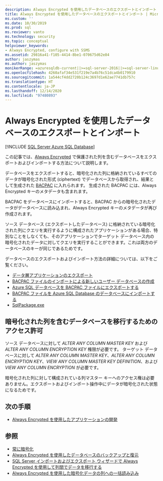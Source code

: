 ```yaml
---
description: Always Encrypted を使用したデータベースのエクスポートとインポート
title: Always Encrypted を使用したデータベースのエクスポートとインポート | Microsoft Docs
ms.custom: ''
ms.date: 10/30/2019
ms.prod: sql
ms.reviewer: vanto
ms.technology: security
ms.topic: conceptual
helpviewer_keywords:
- Always Encrypted, configure with SSMS
ms.assetid: 29816a41-f105-4414-8be1-070675d62e84
author: jaszymas
ms.author: jaszymas
monikerRange: =azuresqldb-current||>=sql-server-2016||>=sql-server-linux-2017||=azuresqldb-mi-current
ms.openlocfilehash: 4260afaf34e531f219e7a4b76c51dca4b0179910
ms.sourcegitcommit: 1a544cf4dd2720b124c3697d1e62ae7741db757c
ms.translationtype: HT
ms.contentlocale: ja-JP
ms.lasthandoff: 12/14/2020
ms.locfileid: "97480893"
---
```

# <a name="export-and-import-databases-using-always-encrypted"></a>Always Encrypted を使用したデータベースのエクスポートとインポート 
[!INCLUDE [SQL Server Azure SQL Database](../../../includes/applies-to-version/sql-asdb.md)]

この記事では、[Always Encrypted](../../../relational-databases/security/encryption/always-encrypted-database-engine.md) で保護された列を含むデータベースをエクスポートおよびインポートする方法について説明します。

データベースをエクスポートすると、暗号化された列に格納されているすべてのデータが暗号化された形式 (ciphertext) でデータベースから取得され、結果として生成された [BACPAC](../../data-tier-applications/data-tier-applications.md) に入れられます。 生成された BACPAC には、Always Encrypted キーのメタデータも含まれます。

BACPAC をデータベースにインポートすると、BACPAC からの暗号化されたデータがデータベースに読み込まれ、Always Encrypted キーのメタデータが再び作成されます。 

ソース データベース (エクスポートしたデータベース) に格納されている暗号化された列にクエリを実行するように構成されたアプリケーションがある場合、特別なことをしなくても、そのアプリケーションでターゲット データベース内の暗号化されたデータに対してクエリを実行することができます。これは両方のデータベースのキーが同じであるためです。

データベースのエクスポートおよびインポート方法の詳細については、以下をご覧ください。
- [データ層アプリケーションのエクスポート](../../data-tier-applications/export-a-data-tier-application.md)
- [BACPAC ファイルのインポートによる新しいユーザー データベースの作成](../../data-tier-applications/import-a-bacpac-file-to-create-a-new-user-database.md)
- [Azure SQL データベースを BACPAC ファイルにエクスポートする](/azure/sql-database/sql-database-export)
- [BACPAC ファイルを Azure SQL Database のデータベースにインポートする](/azure/sql-database/sql-database-import)
- [SqlPackage.exe](../../../tools/sqlpackage.md)

## <a name="permissions-for-migrating-databases-with-encrypted-columns"></a>暗号化された列を含むデータベースを移行するためのアクセス許可

ソース データベースに対して *ALTER ANY COLUMN MASTER KEY* および *ALTER ANY COLUMN ENCRYPTION KEY* 権限が必要です。 ターゲット データベースに対して *ALTER ANY COLUMN MASTER KEY*、*ALTER ANY COLUMN ENCRYPTION KEY*、*VIEW ANY COLUMN MASTER KEY DEFINITION*、および *VIEW ANY COLUMN ENCRYPTION* が必要です。

暗号化された列に対して構成されている列マスター キーへのアクセス権は必要ありません。エクスポートおよびインポート操作中にデータが暗号化された状態になるためです。

## <a name="next-steps"></a>次の手順
- [Always Encrypted を使用したアプリケーションの開発](always-encrypted-client-development.md)

## <a name="see-also"></a>参照
- [常に暗号化](../../../relational-databases/security/encryption/always-encrypted-database-engine.md)
- [Always Encrypted を使用したデータベースのバックアップと復元](always-encrypted-migrate-using-backup-restore.md)
- [SQL Server インポートおよびエクスポート ウィザードで Always Encrypted を使用して列間でデータを移行する](always-encrypted-migrate-using-import-export-wizard.md)
- [Always Encrypted を使用した暗号化データの列への一括読み込み](migrate-sensitive-data-protected-by-always-encrypted.md)